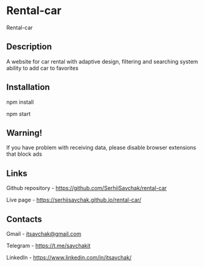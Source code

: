# Rental-car

Rental-car

## Description

A website for car rental with adaptive design, filtering and searching system ability to add car to favorites 


## Installation

npm install

npm start


## Warning!

If you have problem with  receiving data, please disable browser extensions that block ads

## Links

Github repository - https://github.com/SerhiiSavchak/rental-car

Live page - https://serhiisavchak.github.io/rental-car/

## Contacts

Gmail - itsavchak@gmail.com

Telegram - https://t.me/savchakit

LinkedIn - https://www.linkedin.com/in/itsavchak/
